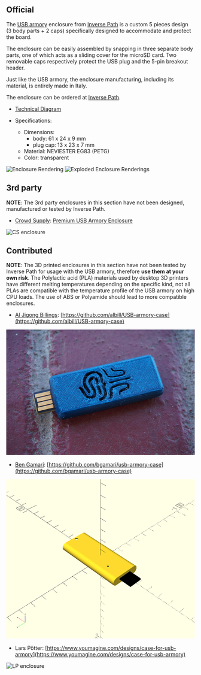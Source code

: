 ## Official

The [USB armory](http://inversepath.com/usbarmory) enclosure from [Inverse Path](http://inversepath.com) is a custom 5 pieces design (3 body parts + 2 caps) specifically designed to accommodate and protect the board.

The enclosure can be easily assembled by snapping in three separate body parts, one of which acts as a sliding cover for the microSD card. Two removable caps respectively protect the USB plug and the 5-pin breakout header.

Just like the USB armory, the enclosure manufacturing, including its material, is entirely made in Italy.

The enclosure can be ordered at [Inverse Path](http://inversepath.com/usbarmory).

* [Technical Diagram](https://github.com/inversepath/usbarmory/blob/master/hardware/enclosure/technical_diagram-20150610.pdf)

* Specifications:
  * Dimensions:
    * body: 61 x 24 x 9 mm
    * plug cap: 13 x 23 x 7 mm
  * Material: NEVIESTER EG83 (PETG)
  * Color: transparent

![Enclosure Rendering](http://inversepath.com/images/usbarmory_enclosure.jpg)
![Exploded Enclosure Renderings](http://inversepath.com/images/usbarmory_enclosure_exploded.jpg)

## 3rd party

**NOTE**: The 3rd party enclosures in this section have not been designed, manufactured or tested by Inverse Path.

* [Crowd Supply](https://www.crowdsupply.com/): [Premium USB Armory Enclosure](https://www.crowdsupply.com/crowd-supply/armory-mk1-enclosure)

![CS enclosure](https://www.crowdsupply.com/img/90b0/aaaenclosure-6_jpg_project-body.jpg)

## Contributed

**NOTE**: The 3D printed enclosures in this section have not been tested by Inverse Path for usage with the USB armory, therefore **use them at your own risk**. The Polylactic acid (PLA) materials used by desktop 3D printers have different melting temperatures depending on the specific kind, not all PLAs are compatible with the temperature profile of the USB armory on high CPU loads. The use of ABS or Polyamide should lead to more compatible enclosures.

* [Al Jigong Billings](http://makehacklearn.org/): [https://github.com/albill/USB-armory-case](https://github.com/albill/USB-armory-case)

![AJB enclosure](https://raw.githubusercontent.com/albill/USB-armory-case/master/usbarmory.jpg)

* [Ben Gamari](http://bgamari.github.io): [https://github.com/bgamari/usb-armory-case](https://github.com/bgamari/usb-armory-case)

![BG enclosure](https://github.com/bgamari/usb-armory-case/blob/master/render.png)

* Lars Pötter: [https://www.youmagine.com/designs/case-for-usb-armory](https://www.youmagine.com/designs/case-for-usb-armory)

![LP enclosure](https://d36c0vbvwjb9cx.cloudfront.net/uploads/image/file/82445/medium_usbarmory_bottom.png)